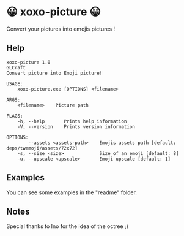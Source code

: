 # 😀 xoxo-picture 😀

Convert your pictures into emojis pictures !

## Help

```
xoxo-picture 1.0
GLCraft
Convert picture into Emoji picture!

USAGE:
    xoxo-picture.exe [OPTIONS] <filename>

ARGS:
    <filename>    Picture path

FLAGS:
    -h, --help       Prints help information
    -V, --version    Prints version information

OPTIONS:
        --assets <assets-path>    Emojis assets path [default: deps/twemoji/assets/72x72]
    -s, --size <size>             Size of an emoji [default: 8]
    -u, --upscale <upscale>       Emoji upscale [default: 1]
```

## Examples

You can see some examples in the "readme" folder.

## Notes

Special thanks to Ino for the idea of the octree ;)
